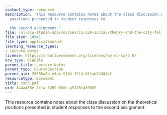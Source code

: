 ```yaml
---
content_type: resource
description: 'This resource contains notes about the class discussion on the theoretical
  positions presented in student responses to

  the second assignment.'
file: /ol-ocw-studio-app/courses/11-329-social-theory-and-the-city-fall-2005/844a436e2cfa149903dba9128e439002_ssn3.pdf
file_size: 18941
file_type: application/pdf
learning_resource_types:
- Lecture Notes
license: https://creativecommons.org/licenses/by-nc-sa/4.0/
ocw_type: OCWFile
parent_title: Lecture Notes
parent_type: CourseSection
parent_uid: 25585a0b-e6a4-91b3-37f4-6f1ab74304bf
resourcetype: Document
title: ssn3.pdf
uid: 844a436e-2cfa-1499-03db-a9128e439002
---
```

This resource contains notes about the class discussion on the theoretical positions presented in student responses to
the second assignment.